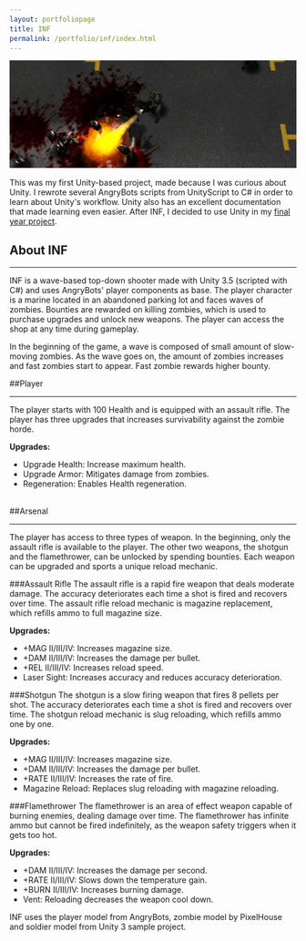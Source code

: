 ```yaml
---
layout: portfoliopage
title: INF
permalink: /portfolio/inf/index.html
---
```


![INF](/public/images/inf-2.png)

<p class="message">
This was my first Unity-based project, made because I was curious about Unity. I rewrote several AngryBots scripts from UnityScript to C# in order to learn about Unity's workflow. Unity also has an excellent documentation that made learning even easier. After INF, I decided to use Unity in my <a href="/portfolio/dungeondelver">final year project</a>.
</p>

## About INF
<hr class="h2line">
INF is a wave-based top-down shooter made with Unity 3.5 (scripted with C#) and uses AngryBots' player components as base. The player character is a marine located in an abandoned parking lot and faces waves of zombies. Bounties are rewarded on killing zombies, which is used to purchase upgrades and unlock new weapons. The player can access the shop at any time during gameplay.

In the beginning of the game, a wave is composed of small amount of slow-moving zombies. As the wave goes on, the amount of zombies increases and fast zombies start to appear. Fast zombie rewards higher bounty.

##Player
<hr class="h2line">
The player starts with 100 Health and is equipped with an assault rifle. The player has three upgrades that increases survivability against the zombie horde.

**Upgrades:**

* Upgrade Health: Increase maximum health.
* Upgrade Armor: Mitigates damage from zombies.
* Regeneration: Enables Health regeneration.
<br><br>

##Arsenal
<hr class="h2line">
The player has access to three types of weapon. In the beginning, only the assault rifle is available to the player. The other two weapons, the shotgun and the flamethrower, can be unlocked by spending bounties. Each weapon can be upgraded and sports a unique reload mechanic.

###Assault Rifle
The assault rifle is a rapid fire weapon that deals moderate damage. The accuracy deteriorates each time a shot is fired and recovers over time. The assault rifle reload mechanic is magazine replacement, which refills ammo to full magazine size.

**Upgrades:**

* +MAG II/III/IV: Increases magazine size.
* +DAM II/III/IV: Increases the damage per bullet.
* +REL II/III/IV: Increases reload speed.
* Laser Sight: Increases accuracy and reduces accuracy deterioration.

###Shotgun
The shotgun is a slow firing weapon that fires 8 pellets per shot. The accuracy deteriorates each time a shot is fired and recovers over time. The shotgun reload mechanic is slug reloading, which refills ammo one by one.

**Upgrades:**

* +MAG II/III/IV: Increases magazine size.
* +DAM II/III/IV: Increases the damage per bullet.
* +RATE II/III/IV: Increases the rate of fire.
* Magazine Reload: Replaces slug reloading with magazine reloading.

###Flamethrower
The flamethrower is an area of effect weapon capable of burning enemies, dealing damage over time. The flamethrower has infinite ammo but cannot be fired indefinitely, as the weapon safety triggers when it gets too hot.

**Upgrades:**

* +DAM II/III/IV: Increases the damage per second.
* +RATE II/III/IV: Slows down the temperature gain.
* +BURN II/III/IV: Increases burning damage.
* Vent: Reloading decreases the weapon cool down.

<p class="message">
INF uses the player model from AngryBots, zombie model by PixelHouse and soldier model from Unity 3 sample project.
</p>
